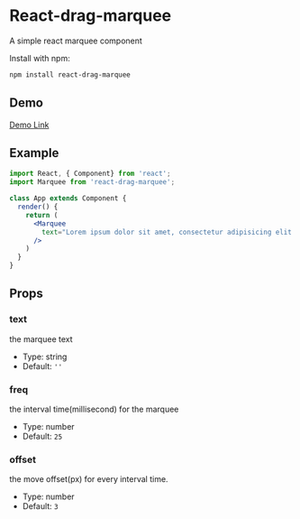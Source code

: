 React-drag-marquee
===========

A simple react marquee component

Install with npm:
```sh
npm install react-drag-marquee
```

## Demo 
[Demo Link](https://huanxinhu.github.io/react-drag-marquee/)

## Example
```jsx
import React, { Component} from 'react';
import Marquee from 'react-drag-marquee';

class App extends Component {
  render() {
    return (
      <Marquee
        text="Lorem ipsum dolor sit amet, consectetur adipisicing elit. Qui ea laboriosam molestiae corrupti eligendi sed error dolore consequuntur maxime saepe. Nam corrupti velit autem incidunt, aut atque mollitia ipsa obcaecati."
      />
    )
  }
}
```

## Props
### text
the marquee text
- Type: string
- Default: `''`

### freq
the interval time(millisecond) for the marquee
- Type: number
- Default: `25`

### offset
the move offset(px) for every interval time.
- Type: number
- Default: `3`